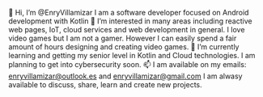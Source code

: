 👋 Hi, I’m @EnryVillamizar I am a software developer focused on Android development with Kotlin 
👀 I’m interested in many areas including reactive web pages, IoT, cloud services and web development in general. I love video games but I am not a gamer. However I can easily spend a fair amount of hours designing and creating video games.
🌱 I’m currently learning and getting my senior level in Kotlin and Cloud technologies. I am planning to get into cybersecurity soon.
📫 I am available on my emails: enryvillamizar@outlook.es and enryvillamizar@gmail.com
I am alwasy available to discuss, share, learn and create new projects.


